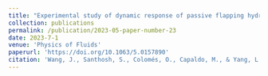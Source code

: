 ```yaml
---
title: "Experimental study of dynamic response of passive flapping hydrofoil in regular wave"
collection: publications
permalink: /publication/2023-05-paper-number-23
date: 2023-7-1
venue: 'Physics of Fluids'
paperurl: 'https://doi.org/10.1063/5.0157890'
citation: 'Wang, J., Santhosh, S., Colomés, O., Capaldo, M., & Yang, L. (2023). Experimental study of dynamic response of passive flapping hydrofoil in regular wave. Physics of Fluids, 35(7).' 
---
```

